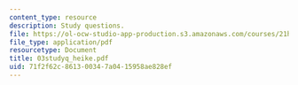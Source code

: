 ```yaml
---
content_type: resource
description: Study questions.
file: https://ol-ocw-studio-app-production.s3.amazonaws.com/courses/21h-522-japan-in-the-age-of-the-samurai-history-and-film-fall-2006/71f2f62c861300347a0415958ae828ef_03studyq_heike.pdf
file_type: application/pdf
resourcetype: Document
title: 03studyq_heike.pdf
uid: 71f2f62c-8613-0034-7a04-15958ae828ef
---
```

